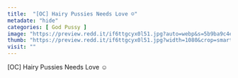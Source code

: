 ```yaml
---
title:  "[OC] Hairy Pussies Needs Love ☺️"
metadate: "hide"
categories: [ God Pussy ]
image: "https://preview.redd.it/if6ttgcyx0l51.jpg?auto=webp&s=5b9ba9c4e635af7a36b55b405a7ece15f1b0cca3"
thumb: "https://preview.redd.it/if6ttgcyx0l51.jpg?width=1080&crop=smart&auto=webp&s=fb83ea403f3bca5433924970b8cd48de7a037455"
visit: ""
---
```

[OC] Hairy Pussies Needs Love ☺️
